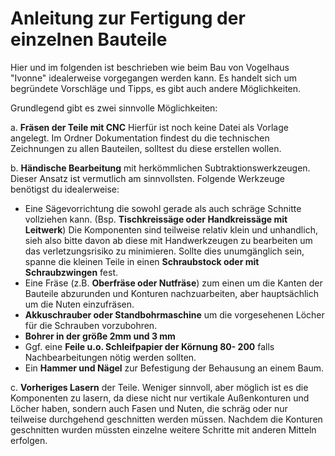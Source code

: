 # Anleitung zur Fertigung der einzelnen Bauteile

Hier und im folgenden ist beschrieben wie beim Bau von Vogelhaus "Ivonne" idealerweise vorgegangen werden kann. 
Es handelt sich um begründete Vorschläge und Tipps, es gibt auch andere Möglichkeiten.

Grundlegend gibt es zwei sinnvolle Möglichkeiten: 

a. __Fräsen der Teile mit CNC__ Hierfür ist noch keine Datei als Vorlage angelegt. Im Ordner Dokumentation findest du die technischen Zeichnungen zu allen Bauteilen, solltest du diese erstellen wollen.
   
b.  __Händische Bearbeitung__ mit herkömmlichen Subtraktionswerkzeugen. Dieser Ansatz ist vermutlich am sinnvollsten. Folgende Werkzeuge benötigst du idealerweise:

   - Eine Sägevorrichtung die sowohl gerade als auch schräge Schnitte vollziehen kann. (Bsp. __Tischkreissäge oder Handkreissäge mit Leitwerk__)
     Die Komponenten sind teilweise relativ klein und unhandlich,
     sieh also bitte davon ab diese mit Handwerkzeugen zu bearbeiten um das verletzungsrisiko zu minimieren.
     Sollte dies unumgänglich sein, spanne die kleinen Teile in einen __Schraubstock oder mit Schraubzwingen__ fest. 
   - Eine Fräse (z.B. __Oberfräse oder Nutfräse__) zum einen um die Kanten der Bauteile abzurunden und Konturen nachzuarbeiten, aber hauptsächlich um die Nuten einzufräsen.
   - __Akkuschrauber oder Standbohrmaschine__ um die vorgesehenen Löcher für die Schrauben vorzubohren.
   - __Bohrer in der größe 2mm und 3 mm__
   - Ggf. eine __Feile u.o. Schleifpapier der Körnung 80- 200__ falls Nachbearbeitungen nötig werden sollten.
   - Ein __Hammer und Nägel__ zur Befestigung der Behausung an einem Baum.  


c. __Vorheriges Lasern__ der Teile. Weniger sinnvoll, aber möglich ist es die Komponenten zu lasern, 
da diese nicht nur vertikale Außenkonturen und Löcher haben, 
sondern auch Fasen und Nuten, die schräg oder nur teilweise durchgehend geschnitten werden müssen. 
Nachdem die Konturen geschnitten wurden müssten einzelne weitere Schritte mit anderen Mitteln erfolgen. 
